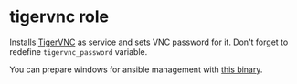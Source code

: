 # tigervnc role

Installs [TigerVNC](http://tigervnc.org/) as service and sets VNC password for it. Don't forget to redefine `tigervnc_password` variable.

You can prepare windows for ansible management with [this binary](https://github.com/win-ansible/goansible/releases).
